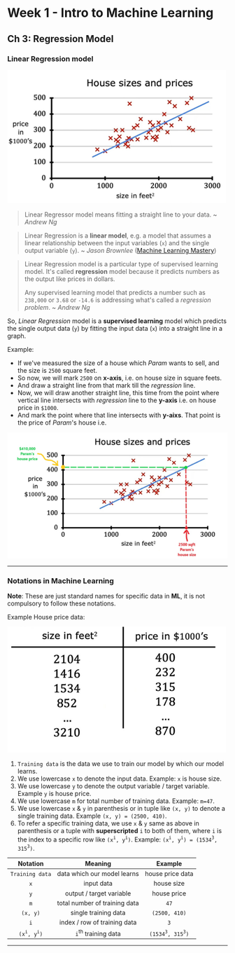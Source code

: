 # Week 1 - Intro to Machine Learning

## Ch 3: Regression Model

### Linear Regression model
<img src="./images/linaer_regression.jpg" alt="linear_regression" width="500px">

> Linear Regressor model means fitting a straight line to your data. ~ *Andrew Ng*

> Linear Regression is a **linear model**, e.g. a model that assumes a linear relationship between the input variables (`x`) and the single output variable (`y`). ~ *Jason Brownlee* ([Machine Learning Mastery](https://machinelearningmastery.com/linear-regression-for-machine-learning/#:~:text=Linear%20regression%20is%20a%20linear%20model%2C%20e.g.%20a%20model%20that%20assumes%20a%20linear%20relationship%20between%20the%20input%20variables%20(x)%20and%20the%20single%20output%20variable%20(y).))

> Linear Regression model is a particular type of supervised learning model. It's called **regression** model because it predicts numbers as the output like prices in dollars.
> 
> Any supervised learning model that predicts a number such as `238,000` or `3.68` or `-14.6` is addressing what's called a *regression problem*. ~ *Andrew Ng*

So, *Linear Regression* model is a **supervised learning** model which predicts the single output data (`y`) by fitting the input data (`x`) into a straight line in a graph.

Example:
- If we've measured the size of a house which *Param* wants to sell, and the size is `2500` square feet.
- So now, we will mark `2500` on **x-axis**, i.e. on house size in square feets.
- And draw a straight line from that mark till the *regression* line.
- Now, we will draw another straight line, this time from the point where vertical line intersects with *regression* line to the **y-axis** i.e. on house price in `$1000`.
- And mark the point where that line intersects with **y-aixs**. That point is the price of *Param*'s house i.e. 

<img src="./images/linaer_regression_example.jpg" alt="linear_regression_example" width="800px">


---

### Notations in Machine Learning

**Note**: These are just standard names for specific data in **ML**, it is not compulsory to follow these notations.


Example House price data:

<img src="./images/house_price_data.jpg" alt="house_price_data" width="500px">


1. `Training data` is the data we use to train our model by which our model learns.
2. We use lowercase `x` to denote the input data. Example: `x` is house size.
3. We use lowercase `y` to denote the output variable / target variable. Example `y` is house price.
4. We use lowercase `m` for total number of training data. Example: `m=47`.
5. We use lowercase `x` & `y` in parenthesis or in tuple like `(x, y)` to denote a single training data. Example `(x, y) = (2500, 410)`.
6. To refer a specific training data, we use `x` & `y` same as above in parenthesis or a tuple with **superscripted** `i` to both of them, where `i` is the index to a specific row like `(x`<sup>`i`</sup>`, y`<sup>`i`</sup>`)`. Example: `(x`<sup>`i`</sup>`, y`<sup>`i`</sup>`) = (1534`<sup>`3`</sup>`, 315`<sup>`3`</sup>`)`.


| Notation                                 | Meaning                          | Example                                       |
|:----------------------------------------:|:--------------------------------:|:---------------------------------------------:|
| `Training data`                          | data which our model learns      | house price data                              |
| `x`                                      | input data                       | house size                                    |
| `y`                                      | output / target variable         | house price                                   |
| `m`                                      | total number of training data    | `47`                                          |
| `(x, y)`                                 | single training data             | `(2500, 410)`                                 |
| `i`                                      | index / row of training data     | `3`                                           |
| `(x`<sup>`i`</sup>`, y`<sup>`i`</sup>`)` | `i`<sup>th</sup> training data   | `(1534`<sup>`3`</sup>`, 315`<sup>`3`</sup>`)` |


---